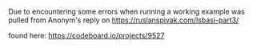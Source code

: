 Due to encountering some errors when running a working example was pulled from Anonym's reply on
https://ruslanspivak.com/lsbasi-part3/

found here:
https://codeboard.io/projects/9527